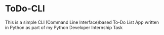 # ToDo-CLI
This is a simple CLI (Command Line Interface)based To-Do List App written in Python as part of my Python Developer Internship Task
